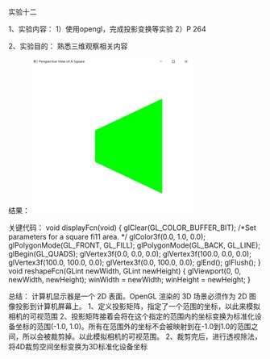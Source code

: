 实验十二

1、实验内容：
 1）使用opengl，完成投影变换等实验
 2）P 264  

2、实验目的：
 熟悉三维观察相关内容
 
 结果：
 ![Image text](https://github.com/Bagery001/-/blob/main/%E6%9D%8E%E6%9E%97%E8%94%93-20201050336/work12/%E5%AE%9E%E9%AA%8C12.jpg)
 
 关键代码：
 void displayFcn(void) {
	glClear(GL_COLOR_BUFFER_BIT);
	/*Set parameters for a square fi11 area. */
	glColor3f(0.0, 1.0, 0.0);
	glPolygonMode(GL_FRONT, GL_FILL);
	glPolygonMode(GL_BACK, GL_LINE);
	glBegin(GL_QUADS);
	glVertex3f(0.0, 0.0, 0.0);
	glVertex3f(100.0, 0.0, 0.0);
	glVertex3f(100.0, 100.0, 0.0);
	glVertex3f(0.0, 100.0, 0.0);
	glEnd();
	glFlush();
}
void reshapeFcn(GLint newWidth, GLint newHeight) {
	glViewport(0, 0, newWidth, newHeight);
	winWidth = newWidth;
	winHeight = newHeight;
}

总结：
计算机显示器是一个 2D 表面。OpenGL 渲染的 3D 场景必须作为 2D 图像投影到计算机屏幕上。
1、定义投影矩阵，指定了一个范围的坐标，以此来模拟相机的可视范围
2、投影矩阵接着会将在这个指定的范围内的坐标变换为标准化设备坐标的范围(-1.0, 1.0)。所有在范围外的坐标不会被映射到在-1.0到1.0的范围之间，所以会被裁剪掉。以此模拟相机的可视范围。
2、裁剪完后，进行透视除法，将4D裁剪空间坐标变换为3D标准化设备坐标
